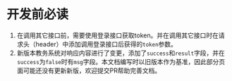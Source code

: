 # 开发前必读
1. 在调用其它接口前，需要使用登录接口获取token。并在调用其它接口时在请求头（header）中添加调用登录接口后获得的`token`参数。
2. 新版本教务系统对响应内容进行了变更，添加了`success`和`result`字段，并在`success`为`false`时有`msg`字段。本文档编写时以旧版本作为基准，因此部分页面可能还没有更新新版，欢迎提交PR帮助完善文档。